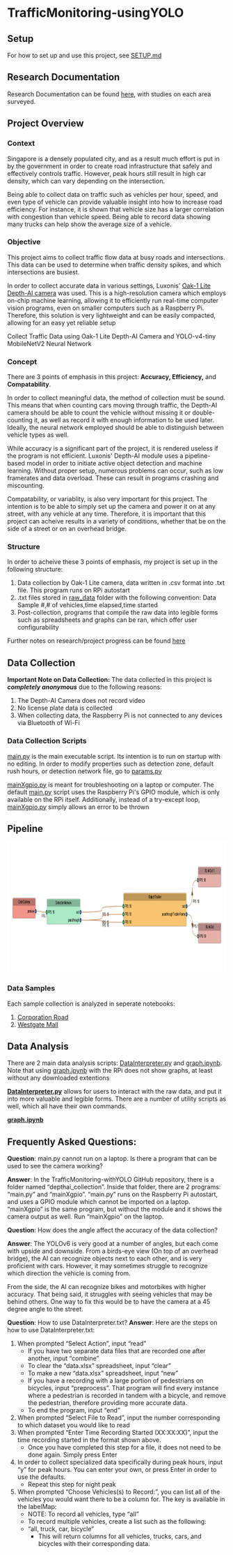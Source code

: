 # TrafficMonitoring-usingYOLO
## Setup
For how to set up and use this project, see [SETUP.md](SETUP.md)
## Research Documentation
Research Documentation can be found [here](research_journals/), with studies on each area surveyed.
## Project Overview
### Context
Singapore is a densely populated city, and as a result much effort is put in by the government in order to create road infrastructure that safely and effectively controls traffic. However, peak hours still result in high car density, which can vary depending on the intersection.

Being able to collect data on traffic such as vehicles per hour, speed, and even type of vehicle can provide valuable insight into how to increase road efficiency. For instance, it is shown that vehicle size has a larger correlation with congestion than vehicle speed. Being able to record data showing many trucks can help show the average size of a vehicle.

### Objective
This project aims to collect traffic flow data at busy roads and intersections. This data can be used to determine when traffic density spikes, and which intersections are busiest. 

In order to collect accurate data in various settings, Luxonis' [Oak-1 Lite Depth-AI camera](https://docs.luxonis.com/projects/hardware/en/latest/pages/NG9096/) was used. This is a high-resolution camera which employs on-chip machine learning, allowing it to efficiently run real-time computer vision programs, even on smaller computers such as a Raspberry Pi. Therefore, this solution is very lightweight and can be easily compacted, allowing for an easy yet reliable setup

Collect Traffic Data using Oak-1 Lite Depth-AI Camera and YOLO-v4-tiny MobileNetV2 Neural Network

### Concept
There are 3 points of emphasis in this project: **Accuracy, Efficiency,** and **Compatability**. 

In order to collect meaningful data, the method of collection must be sound. This means that when counting cars moving through traffic, the Depth-AI camera should be able to count the vehicle without missing it or double-counting it, as well as record it with enough information to be used later. Ideally, the neural network employed should be able to distinguish between vehicle types as well.

While accuracy is a significant part of the project, it is rendered useless if the program is not efficient. Luxonis' Depth-AI module uses a pipeline-based model in order to initiate active object detection and machine learning. Without proper setup, numerous problems can occur, such as low framerates and data overload. These can result in programs crashing and miscounting.

Compatability, or variablity, is also very important for this project. The intention is to be able to simply set up the camera and power it on at any street, with any vehicle at any time. Therefore, it is important that this project can acheive results in a variety of conditions, whether that be on the side of a street or on an overhead bridge.

### Structure
In order to acheive these 3 points of emphasis, my project is set up in the following structure:
1. Data collection by Oak-1 Lite camera, data written in .csv format into .txt file. This program runs on RPi autostart
2. .txt files stored in [raw_data](data/raw_data) folder with the following convention: Data Sample #,# of vehicles,time elapsed,time started
3. Post-collection, programs that compile the raw data into legible forms such as spreadsheets and graphs can be ran, which offer user configurability

Further notes on research/project progress can be found [here](research_journals/NOTEBOOK.md)

## Data Collection

**Important Note on Data Collection:** The data collected in this project is ***completely anonymous*** due to the following reasons:
1. The Depth-AI Camera does not record video
2. No license plate data is collected
3. When collecting data, the Raspberry Pi is not connected to any devices via Bluetooth of Wi-Fi

### Data Collection Scripts

[main.py](depthai_collection/main.py) is the main executable script. Its intention is to run on startup with no editing. In order to modify properties such as detection zone, default rush hours, or detection network file, go to [params.py](params.py)

[mainXgpio.py](depthai_collection/mainXgpio.py) is meant for troubleshooting on a laptop or computer. The default [main.py](depthai_collection/main.py) script uses the Raspberry Pi's GPIO module, which is only available on the RPi itself. Additionally, instead of a try-except loop, [mainXgpio.py](depthai_collection/mainXgpio.py) simply allows an error to be thrown

## Pipeline
<img src="media/images/project/pipeline.png" height="300">

### Data Samples
Each sample collection is analyzed in seperate notebooks:

1. [Corporation Road](research_journals/corporation.md)
2. [Westgate Mall](research_journals/westgate.md)

## Data Analysis

There are 2 main data analysis scripts: [DataInterpreter.py](data_analysis/DataInterpreter.py) and [graph.ipynb](data_analysis/graph.ipynb). Note that using [graph.ipynb](data_analysis/graph.ipynb) with the RPi does not show graphs, at least without any downloaded extentions

**[DataInterpreter.py](data_analysis/DataInterpreter.py)** allows for users to interact with the raw data, and put it into more valuable and legible forms. There are a number of utility scripts as well, which all have their own commands.

**[graph.ipynb](data_analysis/graph.ipynb)**

## Frequently Asked Questions:

**Question**: main.py cannot run on a laptop. Is there a program that can be used to see the camera working?

**Answer**: In the TrafficMonitoring-withYOLO GitHub repository, there is a folder named “depthai_collection”. Inside that folder, there are 2 programs: “main.py” and “mainXgpio”. “main.py” runs on the Raspberry Pi autostart, and uses a GPIO module which cannot be imported on a laptop. “mainXgpio” is the same program, but without the module and it shows the camera output as well. Run “mainXgpio” on the laptop.


**Question**: How does the angle affect the accuracy of the data collection?

**Answer**: The YOLOv6 is very good at a number of angles, but each come with upside and downside. From a birds-eye view (On top of an overhead bridge), the AI can recognize objects next to each other, and is very proficient with cars. However, it may sometimes struggle to recognize which direction the vehicle is coming from. 

From the side, the AI can recognize bikes and motorbikes with higher accuracy. That being said, it struggles with seeing vehicles that may be behind others. One way to fix this would be to have the camera at a 45 degree angle to the street.

**Question**: How to use DataInterpreter.txt?
**Answer**: Here are the steps on how to use DataInterpreter.txt:
1. When prompted “Select Action”, input “read”
    * If you have two separate data files that are recorded one after another, input “combine”
    * To clear the “data.xlsx” spreadsheet, input “clear”
    * To make a new “data.xlsx” spreadsheet, input “new”
    * If you have a recording with a large portion of pedestrians on bicycles, input “preprocess”. That program will find every instance where a pedestrian is recorded in tandem with a bicycle, and remove the pedestrian, therefore providing more accurate data.
    * To end the program, input “end”
2. When prompted “Select File to Read”, input the number corresponding to which dataset you would like to read
3. When prompted “Enter Time Recording Started (XX:XX:XX)”, input the time recording started in the format shown above.
    * Once you have completed this step for a file, it does not need to be done again. Simply press Enter
4. In order to collect specialized data specifically during peak hours, input “y” for peak hours. You can enter your own, or press Enter in order to use the defaults.
    * Repeat this step for night peak
5. When prompted “Choose Vehicles(s) to Record:”, you can list all of the vehicles you would want there to be a column for. The key is available in the labelMap:
    * NOTE: To record all vehicles, type “all”
    * To record multiple vehicles, create a list such as the following:
    * “all, truck, car, bicycle”
         * This will return columns for all vehicles, trucks, cars, and bicycles with their corresponding data.
